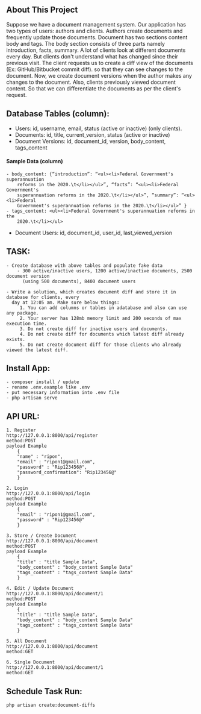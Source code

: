 ## About This Project

Suppose we have a document management system. Our application has two types of users:
authors and clients. Authors create documents and frequently update those documents.
Document has two sections content body and tags. The body section consists of three parts
namely introduction, facts, summary. A lot of clients look at different documents every day.
But clients don't understand what has changed since their previous visit.
The client requests us to create a diff view of the documents (Ex: GitHub/Bitbucket commit
diff). so that they can see changes to the document.
Now, we create document versions when the author makes any changes to the document. Also,
clients previously viewed document content. So that we can differentiate the documents as
per the client's request.



## Database Tables (column):
- Users: id, username, email, status (active or inactive) (only clients).
- Documents: id, title, current_version, status (active or inactive)
- Document Versions: id, document_id, version, body_content, tags_content

#### Sample Data (column)
    - body_content: {“introduction”: “<ul><li>Federal Government's superannuation
        reforms in the 2020.\t</li></ul>”, “facts”: “<ul><li>Federal Government's
        superannuation reforms in the 2020.\t</li></ul>”, “summary”: “<ul><li>Federal
        Government's superannuation reforms in the 2020.\t</li></ul>” }
    - tags_content: <ul><li>Federal Government's superannuation reforms in the
        2020.\t</li></ul>   
- Document Users: id, document_id, user_id, last_viewed_version

## TASK:
    - Create database with above tables and populate fake data
        - 300 active/inactive users, 1200 active/inactive documents, 2500 document version
          (using 500 documents), 8400 document users

    - Write a solution, which creates document diff and store it in database for clients, every
      day at 12:05 am. Make sure below things:
         1. You can add columns or tables in adatabase and also can use any package.
         2. Your server has 128mb memory limit and 200 seconds of max execution time.
         3. Do not create diff for inactive users and documents.
         4. Do not create diff for documents which latest diff already exists.
         5. Do not create document diff for those clients who already viewed the latest diff.

## Install App:
    - composer install / update
    - rename .env.example like .env
    - put necessary information into .env file
    - php artisan serve

## API URL:
    1. Register
    http://127.0.0.1:8000/api/register
    method:POST
    payload Example
        {
        "name" : "ripon",
        "email" : "ripon1@gmail.com",
        "password" : "Rip123456@",
        "password_confirmation": "Rip123456@"
        }

    2. Login
    http://127.0.0.1:8000/api/login
    method:POST
    payload Example
        {
        "email" : "ripon1@gmail.com",
        "password" : "Rip123456@"
        }

    3. Store / Create Document
    http://127.0.0.1:8000/api/document
    method:POST
    payload Example
        {
        "title" : "title Sample Data",
        "body_content" : "body_content Sample Data"
        "tags_content" : "tags_content Sample Data"
        } 

    4. Edit / Update Document
    http://127.0.0.1:8000/api/document/1
    method:POST
    payload Example
        {
        "title" : "title Sample Data",
        "body_content" : "body_content Sample Data"
        "tags_content" : "tags_content Sample Data"
        } 

    5. All Document
    http://127.0.0.1:8000/api/document
    method:GET

    6. Single Document
    http://127.0.0.1:8000/api/document/1
    method:GET


## Schedule Task Run:
    php artisan create:document-diffs
    

       